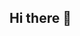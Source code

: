 ## Hi there 👋

<!--
**Malo-otter/Malo-otter** is a ✨ _special_ ✨ repository because its `README.md` (this file) appears on your GitHub profile.

Here are some ideas to get you started:

- 🔭 I’m currently working on ...
SAP system.
- 🌱 I’m currently learning ...
SAP abap.
- 👯 I’m looking to collaborate on ...
- 🤔 I’m looking for help with ...
- 💬 Ask me about ...
- 📫 How to reach me: ...
email:otter6420@gmail.com
- 😄 Pronouns: ...
- ⚡ Fun fact: ...
-->
